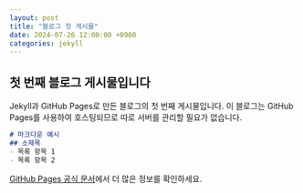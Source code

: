 ```yaml
---
layout: post
title: "블로그 첫 게시물"
date: 2024-07-26 12:00:00 +0900
categories: jekyll
---
```


## 첫 번째 블로그 게시물입니다

Jekyll과 GitHub Pages로 만든 블로그의 첫 번째 게시물입니다.
이 블로그는 GitHub Pages를 사용하여 호스팅되므로 따로 서버를 관리할 필요가 없습니다.

```markdown
# 마크다운 예시
## 소제목
- 목록 항목 1
- 목록 항목 2
```

[GitHub Pages 공식 문서](https://pages.github.com/)에서 더 많은 정보를 확인하세요. 
